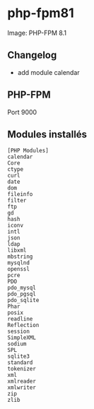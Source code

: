# php-fpm81

Image: PHP-FPM 8.1

## Changelog

- add module calendar

## PHP-FPM

Port 9000

## Modules installés

```
[PHP Modules]
calendar
Core
ctype
curl
date
dom
fileinfo
filter
ftp
gd
hash
iconv
intl
json
ldap
libxml
mbstring
mysqlnd
openssl
pcre
PDO
pdo_mysql
pdo_pgsql
pdo_sqlite
Phar
posix
readline
Reflection
session
SimpleXML
sodium
SPL
sqlite3
standard
tokenizer
xml
xmlreader
xmlwriter
zip
zlib
```
